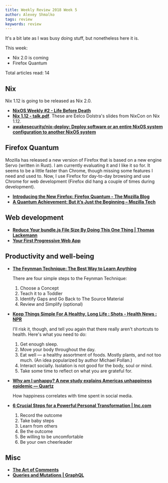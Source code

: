 ```yaml
---
title: Weekly Review 2018 Week 5
author: Alexey Shmalko
tags: review
keywords: review
---
```


It's a bit late as I was busy doing stuff, but nonetheless here it is.

This week:

- Nix 2.0 is coming
- Firefox Quantum

<!--more-->

Total articles read: 14

## Nix
Nix 1.12 is going to be released as Nix 2.0.

- **[NixOS Weekly #2 - Life Before Death](http://weekly.nixos.org/2018/02-life-before-death.html)**
- **[Nix 1.12 - talk.pdf](https://schedule.nixcon2017.org//system/event_attachments/attachments/000/000/004/original/talk.pdf)**. These are Eelco Dolstra's slides from NixCon on Nix 1.12.
- **[awakesecurity/nix-deploy: Deploy software or an entire NixOS system configuration to another NixOS system](https://github.com/awakesecurity/nix-deploy)**

## Firefox Quantum
Mozilla has released a new version of Firefox that is based on a new engine Servo (written in Rust). I am currently evaluating it and I like it so for. It seems to be a little faster than Chrome, though missing some features I need and used to. Now, I use Firefox for day-to-day browsing and use Chrome for web development (Firefox did hang a couple of times during development).

- **[Introducing the New Firefox: Firefox Quantum - The Mozilla Blog](https://blog.mozilla.org/blog/2017/11/14/introducing-firefox-quantum/)**
- **[A Quantum Achievement: But it’s Just the Beginning – Mozilla Tech](https://medium.com/mozilla-tech/a-quantum-achievement-d7aa759a0ccb)**

## Web development
- **[Reduce Your bundle.js File Size By Doing This One Thing | Thomas Lackemann](https://lacke.mn/reduce-your-bundle-js-file-size/)**
- **[Your First Progressive Web App](https://developers.google.com/web/fundamentals/codelabs/your-first-pwapp/)**

## Productivity and well-being
- **[The Feynman Technique: The Best Way to Learn Anything](https://www.fs.blog/2012/04/learn-anything-faster-with-the-feynman-technique/)**

    There are four simple steps to the Feynman Technique:
    
    1. Choose a Concept
    2. Teach it to a Toddler
    3. Identify Gaps and Go Back to The Source Material
    4. Review and Simplify (optional)
- **[Keep Things Simple For A Healthy, Long Life : Shots - Health News : NPR](https://www.npr.org/sections/health-shots/2016/01/02/459970110/keep-things-simple-for-a-healthy-long-life)**

    I'll risk it, though, and tell you again that there really aren't shortcuts to health. Here's what you need to do:
    
    1. Get enough sleep.
    2. Move your body throughout the day.
    3. Eat well — a healthy assortment of foods. Mostly plants, and not too much. (An idea popularized by author Michael Pollan.)
    4. Interact socially. Isolation is not good for the body, soul or mind.
    5. Take some time to reflect on what you are grateful for.
- **[Why am I unhappy? A new study explains Americas unhappiness epidemic — Quartz](https://qz.com/1190151/why-am-i-unhappy-a-new-study-explains-americas-unhappiness-epidemic/)**

    How happiness correlates with time spent in social media.
- **[6 Crucial Steps for a Powerful Personal Transformation | Inc.com](https://www.inc.com/rhett-power/6-crucial-steps-for-a-powerful-personal-transformation.html)**

    1. Record the outcome
    2. Take baby steps
    3. Learn from others
    4. Be the outcome
    5. Be willing to be uncomfortable
    6. Be your own cheerleader

## Misc

- **[The Art of Comments](https://css-tricks.com/the-art-of-comments/)**
- **[Queries and Mutations | GraphQL](http://graphql.org/learn/queries/)**
